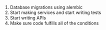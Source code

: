 1. Database migrations using alembic
2. Start making services and start writing tests
3. Start writing APIs
4. Make sure code fulfills all of the conditions
